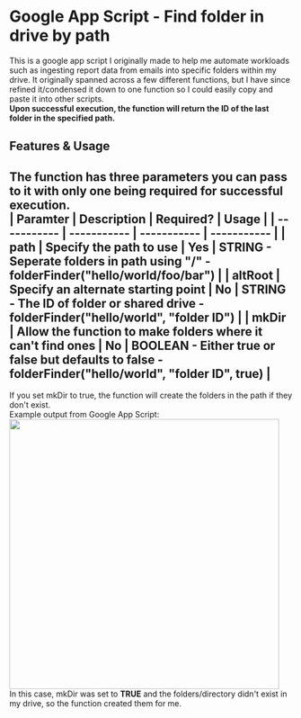 # Google App Script - Find folder in drive by path
 This is a google app script I originally made to help me automate workloads such as ingesting report data from emails into specific folders within my drive. It originally spanned across a few different functions, but I have since refined it/condensed it down to one function so I could easily copy and paste it into other scripts.  
 **Upon successful execution, the function will return the ID of the last folder in the specified path.**  

## Features & Usage
The function has three parameters you can pass to it with only one being required for successful execution.  
| Paramter | Description | Required? | Usage |
| ----------- | ----------- | ----------- | ----------- |
| path | Specify the path to use | Yes | STRING - Seperate folders in path using "/" - folderFinder("hello/world/foo/bar") |
| altRoot | Specify an alternate starting point | No | STRING - The ID of folder or shared drive - folderFinder("hello/world", "folder ID") |
| mkDir | Allow the function to make folders where it can't find ones | No | BOOLEAN - Either true or false but defaults to false - folderFinder("hello/world", "folder ID", true) |  
---
  
If you set mkDir to true, the function will create the folders in the path if they don't exist.  
Example output from Google App Script:  
<img src="https://maedae.s3.us-east-005.backblazeb2.com/gdriveex1.png" style="width:30rem">  
In this case, mkDir was set to **TRUE** and the folders/directory didn't exist in my drive, so the function created them for me.
